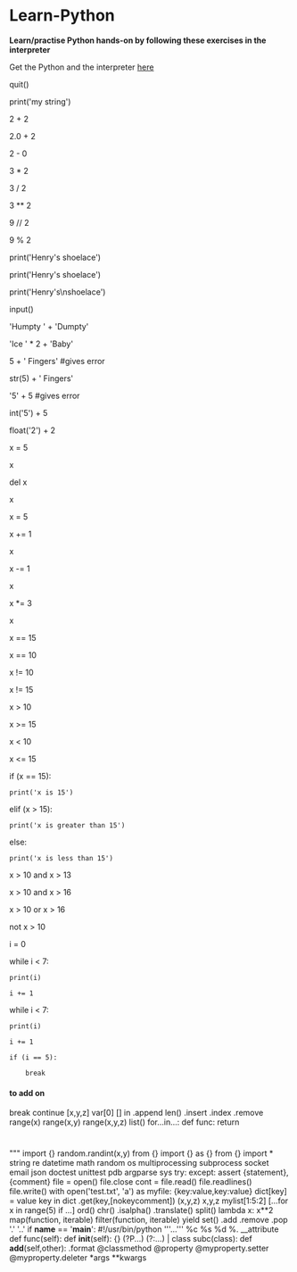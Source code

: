 # Learn-Python
**Learn/practise Python hands-on by following these exercises in the interpreter**

Get the Python and the interpreter [here](https://www.python.org/downloads/)

quit()

print('my string')

2 + 2

2.0 + 2

2 - 0

3 * 2

3 / 2

3 ** 2

9 // 2

9 % 2

print('Henry's shoelace')

print('Henry\'s shoelace')

print('Henry\'s\nshoelace')

input()

'Humpty ' + 'Dumpty'

'Ice ' * 2 + 'Baby'

5 + ' Fingers' #gives error

str(5) + ' Fingers'

'5' + 5 #gives error

int('5') + 5

float('2') + 2

x = 5

x

del x

x

x = 5

x += 1

x

x -= 1

x

x *= 3

x

x == 15

x == 10

x != 10

x != 15

x > 10

x >= 15

x < 10

x <= 15

if (x == 15):

    print('x is 15')

elif (x > 15):

    print('x is greater than 15')

else:

    print('x is less than 15')

x > 10 and x > 13

x > 10 and x > 16

x > 10 or x > 16

not x > 10

i = 0

while i < 7:

    print(i)

    i += 1

while i < 7:

    print(i)

    i += 1

    if (i == 5):

        break



#### to add on
break
continue
[x,y,z]
var[0]
[]
in
.append
len()
.insert
.index
.remove
range(x)
range(x,y)
range(x,y,z)
list()
for…in…:
def func:
return
#
"""
import {}
random.randint(x,y)
from {} import {} as {}
from {} import *
string
re
datetime
math
random
os
multiprocessing
subprocess
socket
email
json
doctest
unittest
pdb
argparse
sys
try: except:
assert {statement}, {comment}
file = open()
file.close
cont = file.read()
file.readlines()
file.write()
with open('test.txt', 'a') as myfile:
{key:value,key:value}
dict[key] = value
key in dict
.get(key,[nokeycomment])
(x,y,z)
x,y,z
mylist[1:5:2]
[…for x in range(5) if ...]
ord()
chr()
.isalpha()
.translate()
split()
lambda x: x**2
map(function, iterable)
filter(function, iterable)
yield
set()
.add
.remove
.pop
'.'
'..'
if __name__ == '__main__':
#!/usr/bin/python
'''…'''
%c
%s
%d
%.
__attribute
def func(self):
def __init__(self):
{}
(?P<name>...)
(?:...)
|
class subc(class):
def __add__(self,other):
.format
@classmethod
@property
@myproperty.setter
@myproperty.deleter
*args
**kwargs
